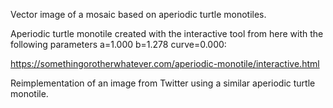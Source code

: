 Vector image of a mosaic based on aperiodic turtle monotiles.

Aperiodic turtle monotile created with the interactive tool from here with the following parameters a=1.000 b=1.278 curve=0.000:
 
https://somethingorotherwhatever.com/aperiodic-monotile/interactive.html

Reimplementation of an image from Twitter using a similar aperiodic turtle monotile.